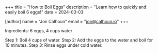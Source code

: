 +++
title = "How to Boil Eggs"
description = "Learn how to quickly and easily boil 6 eggs!"
date = 2024-03-03

[author]
name = "Jon Calhoun"
email = "jon@calhoun.io"
+++

Ingredients: 6 eggs, 4 cups water

Step 1: Boil 4 cups of water.
Step 2: Add the eggs to the water and boil for 10 minutes.
Step 3: Rinse eggs under cold water.
